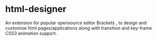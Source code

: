 # html-designer
An extension for popular opensource editor Brackets , to design and customize html pages/applications along with transition and key-frame CSS3 animation support. 
